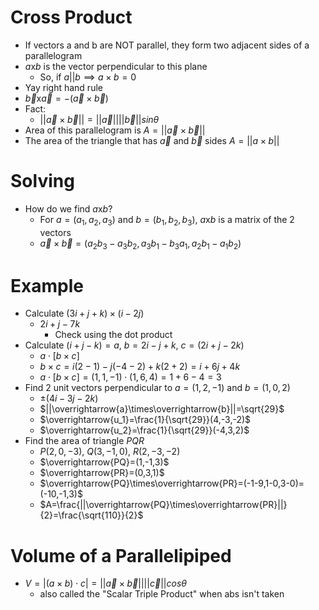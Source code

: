 # Cross Product

- If vectors a and b are NOT parallel, they form two adjacent sides of a parallelogram
- $a$x$b$ is the vector perpendicular to this plane
	- So, if $a$||$b\implies a\times b=0$
- Yay right hand rule
- $\overrightarrow{b}$x$\overrightarrow{a}$$=-(\overrightarrow{a}\times\overrightarrow{b})$
- Fact:
	- $||\overrightarrow{a}\times\overrightarrow{b}||=||\overrightarrow{a}||||\overrightarrow{b}||sin\theta$
- Area of this parallelogram is $A=||\overrightarrow{a}\times\overrightarrow{b}||$
- The area of the triangle that has $\overrightarrow{a}$ and $\overrightarrow{b}$ sides $A=||a\times b||$
# Solving
- How do we find $a$x$b$?
	- For $a=(a_1,a_2,a_3)$ and $b=(b_1,b_2,b_3)$, $a$x$b$ is a matrix of the 2 vectors
	- $\overrightarrow{a}\times\overrightarrow{b}=(a_2b_3-a_3b_2,a_3b_1-b_3a_1,a_2b_1-a_1b_2)$ 

# Example

- Calculate $(3i + j + k)\times(i-2j)$
	- $2i+j-7k$
		- Check using the dot product
- Calculate $(i+j-k)=a$, $b=2i-j+k$, $c=(2i+j-2k)$
	- $a\cdot[b\times c]$
	- $b\times c=i(2-1)-j(-4-2)+k(2+2)=i+6j+4k$ 
	- $a\cdot[b\times c]= (1,1,-1)\cdot(1,6,4)=1+6-4=3$
- Find 2 unit vectors perpendicular to $a=(1,2,-1)$ and $b=(1,0,2)$
	- $\pm(4i-3j-2k)$
	- $||\overrightarrow{a}\times\overrightarrow{b}||=\sqrt{29}$
	- $\overrightarrow{u_1}=\frac{1}{\sqrt{29}}(4,-3,-2)$
	- $\overrightarrow{u_2}=\frac{1}{\sqrt{29}}(-4,3,2)$
- Find the area of triangle $PQR$
	- $P(2, 0, -3)$, $Q(3,-1,0)$, $R(2,-3,-2)$
	- $\overrightarrow{PQ}=(1,-1,3)$
	- $\overrightarrow{PR}=(0,3,1)$
	- $\overrightarrow{PQ}\times\overrightarrow{PR}=(-1-9,1-0,3-0)=(-10,-1,3)$
	- $A=\frac{||\overrightarrow{PQ}\times\overrightarrow{PR}||}{2}=\frac{\sqrt{110}}{2}$
# Volume of a Parallelipiped

- $V=|(a\times b)\cdot c|=||\overrightarrow{a}\times\overrightarrow{b}||||\overrightarrow{c}||cos\theta$
	- also called the "Scalar Triple Product" when abs isn't taken